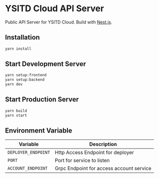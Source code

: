 # YSITD Cloud API Server 

Public API Server for YSITD Cloud. Build with [Nest.js](nestjs.com).

## Installation

```bash
yarn install
```

## Start Development Server
```bash
yarn setup:frontend
yarn setup:backend
yarn dev
```

## Start Production Server

```bash
yarn build
yarn start
```

## Environment Variable

| Variable            | Description                              |
|---------------------|------------------------------------------|
| `DEPLOYER_ENDPOINT` | Http Access Endpoint for deployer        |
| `PORT`              | Port for service to listen               |
| `ACCOUNT_ENDPOINT`  | Grpc Endpoint for access account service |
